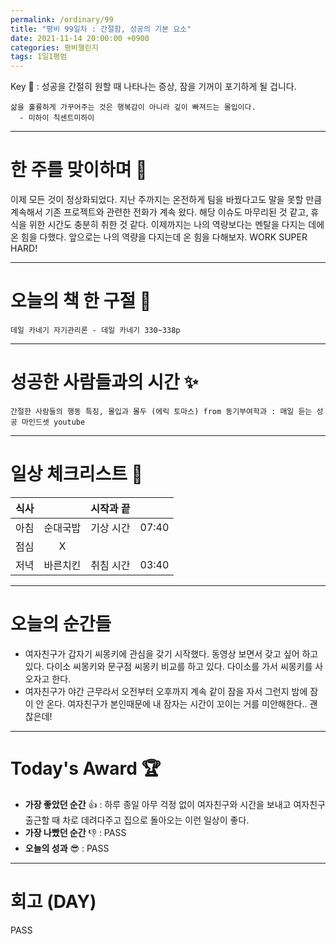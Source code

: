 ```yaml
---
permalink: /ordinary/99
title: "평비 99일차 : 간절함, 성공의 기본 요소"
date: 2021-11-14 20:00:00 +0900
categories: 평비챌린지
tags: 1일1평범
---  
```

Key 🔑 : 성공을 간절히 원할 때 나타나는 증상, 잠을 기꺼이 포기하게 될 겁니다.  
```
삶을 훌륭하게 가꾸어주는 것은 행복감이 아니라 깊이 빠져드는 몰입이다.
  - 미하이 칙센트미하이
```

---
# 한 주를 맞이하며 🤗
이제 모든 것이 정상화되었다. 지난 주까지는 온전하게 팀을 바꿨다고도 말을 못할 만큼 계속해서 기존 프로젝트와 관련한 전화가 계속 왔다. 해당 이슈도 마무리된 것 같고, 휴식을 위한 시간도 충분히 취한 것 같다. 이제까지는 나의 역량보다는 멘탈을 다지는 데에 온 힘을 다했다. 앞으로는 나의 역량을 다지는데 온 힘을 다해보자. WORK SUPER HARD!  

---
# 오늘의 책 한 구절 📕
`데일 카네기 자기관리론 - 데일 카네기 330~338p`  

---
# 성공한 사람들과의 시간 ✨
`간절한 사람들의 행동 특징, 몰입과 몰두 (에릭 토마스) from 동기부여학과 : 매일 듣는 성공 마인드셋 youtube`  

---
# 일상 체크리스트 📃

| 식사 |  | 시작과 끝 |  |
|:----:|:----:|:----:|:----:|
| 아침 | 순대국밥 | 기상 시간 | 07:40 |
| 점심 | X |  |  |
| 저녁 | 바른치킨 | 취침 시간 | 03:40 |

---
# 오늘의 순간들
- 여자친구가 갑자기 씨몽키에 관심을 갖기 시작했다. 동영상 보면서 갖고 싶어 하고 있다. 다이소 씨몽키와 문구점 씨몽키 비교를 하고 있다. 다이소를 가서 씨몽키를 사오자고 한다.
- 여자친구가 야간 근무라서 오전부터 오후까지 계속 같이 잠을 자서 그런지 밤에 잠이 안 온다. 여자친구가 본인때문에 내 잠자는 시간이 꼬이는 거를 미안해한다.. 괜찮은데!

---
# Today's Award 🏆
- **가장 좋았던 순간** 👍 : 하루 종일 아무 걱정 없이 여자친구와 시간을 보내고 여자친구 출근할 때 차로 데려다주고 집으로 돌아오는 이런 일상이 좋다.
- **가장 나빴던 순간** 👎 : PASS
- **오늘의 성과** 😎 : PASS

---
# 회고 (DAY)
PASS